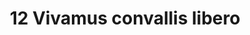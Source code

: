 ---
title: 12 Vivamus convallis libero
image: 47.jpg
thumbnail: 47.jpg
caption: 12 Sed velit lacus, laoreet at venenatis convallis in lorem tincidunt.
---